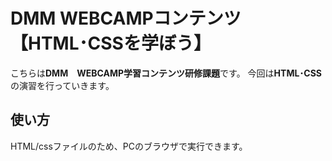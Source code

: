# DMM WEBCAMPコンテンツ　【HTML･CSSを学ぼう】

こちらは**DMM　WEBCAMP学習コンテンツ研修課題**です。  今回は**HTML･CSS**の演習を行っていきます。

## 使い方

HTML/cssファイルのため、PCのブラウザで実行できます。